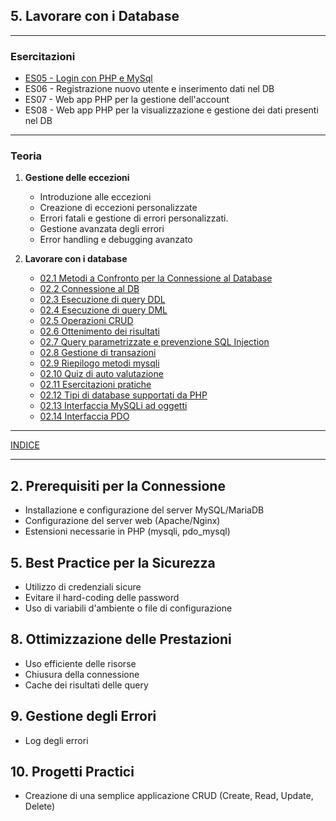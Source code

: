 ## 5. **Lavorare con i Database**

---
### Esercitazioni
- [ES05 - Login con PHP e MySql](<https://docs.google.com/presentation/d/1tXEsuEtcawqlxX1wcktWsgjuNFoiaFXEQ-eKfgrebU4>)
- ES06 - Registrazione nuovo utente e inserimento dati nel DB
- ES07 - Web app PHP per la gestione dell'account
- ES08 - Web app PHP per la visualizzazione e gestione dei dati presenti nel DB

--- 
### Teoria
1. **Gestione delle eccezioni**
   - Introduzione alle eccezioni
   - Creazione di eccezioni personalizzate
   - Errori fatali e gestione di errori personalizzati.
   - Gestione avanzata degli errori
   - Error handling e debugging avanzato

2. **Lavorare con i database**
   - [02.1 Metodi a Confronto per la Connessione al Database](<02.1 Metodi a Confronto per la Connessione al Database.md>)
   - [02.2 Connessione al DB](<02.2 Connessione al DB.md>)
   - [02.3 Esecuzione di query DDL](<02.3 Esecuzione di query DDL.md>)
   - [02.4 Esecuzione di query DML](<02.4 Esecuzione di query DML.md>)
   - [02.5 Operazioni CRUD](<02.5 Operazioni CRUD.md>)
   - [02.6 Ottenimento dei risultati](<02.6 Ottenimento dei risultati.md>)
   - [02.7 Query parametrizzate e prevenzione SQL Injection](<02.7 Query parametrizzate e prevenzione SQL Injection.md>)
   - [02.8 Gestione di transazioni](<02.8 Gestione di transazioni.md>)
   - [02.9 Riepilogo metodi mysqli](<02.9 Riepilogo metodi mysqli.md>)
   - [02.10 Quiz di auto valutazione](<02.10 Quiz di auto valutazione.md>)
   - [02.11 Esercitazioni pratiche](<02.11 Esercitazioni pratiche.md>)
   - [02.12 Tipi di database supportati da PHP](<02.12 Tipi di database supportati da PHP.md>)
   - [02.13 Interfaccia MySQLi ad oggetti](<02.13 Interfaccia MySQLi ad oggetti.md>)
   - [02.14 Interfaccia PDO](<02.14 Interfaccia PDO.md>)

---
[INDICE](../README.md)

---
## **2. Prerequisiti per la Connessione**
   - Installazione e configurazione del server MySQL/MariaDB
   - Configurazione del server web (Apache/Nginx)
   - Estensioni necessarie in PHP (mysqli, pdo_mysql)
## **5. Best Practice per la Sicurezza**
   - Utilizzo di credenziali sicure
   - Evitare il hard-coding delle password
   - Uso di variabili d'ambiente o file di configurazione
## **8. Ottimizzazione delle Prestazioni**
   - Uso efficiente delle risorse
   - Chiusura della connessione
   - Cache dei risultati delle query
## **9. Gestione degli Errori**
   - Log degli errori
## **10. Progetti Practici**
   - Creazione di una semplice applicazione CRUD (Create, Read, Update, Delete)


